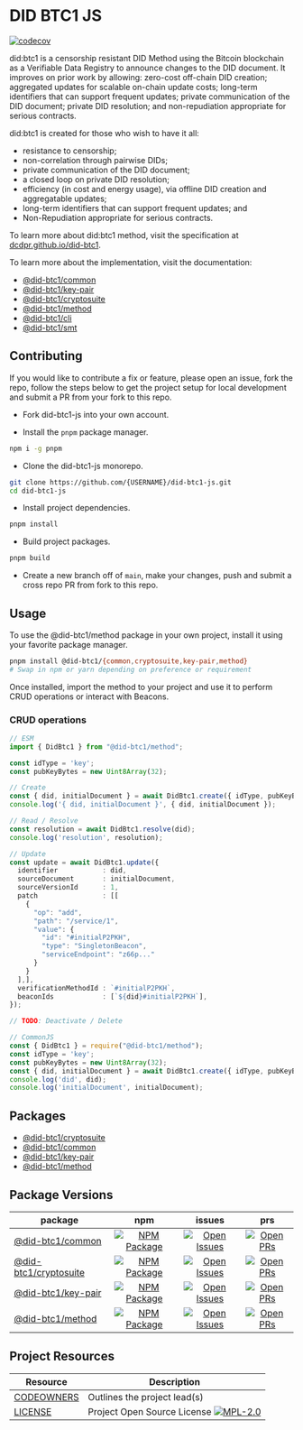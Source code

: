 # DID BTC1 JS

[![codecov](https://codecov.io/github/jintekc/did-btc1-js/branch/main/graph/badge.svg?token=6PYX9498RD)](https://codecov.io/github/jintekc/did-btc1-js)

did:btc1 is a censorship resistant DID Method using the Bitcoin blockchain as a Verifiable Data Registry to announce changes to the DID document. It improves on prior work by allowing: zero-cost off-chain DID creation; aggregated updates for scalable on-chain update costs; long-term identifiers that can support frequent updates; private communication of the DID document; private DID resolution; and non-repudiation appropriate for serious contracts.

did:btc1 is created for those who wish to have it all:

* resistance to censorship;
* non-correlation through pairwise DIDs;
* private communication of the DID document;
* a closed loop on private DID resolution;
* efficiency (in cost and energy usage), via offline DID creation and aggregatable updates;
* long-term identifiers that can support frequent updates; and
* Non-Repudiation appropriate for serious contracts.

To learn more about did:btc1 method, visit the specification at [dcdpr.github.io/did-btc1](https://dcdpr.github.io/did-btc1/).

To learn more about the implementation, visit the documentation:

* [@did-btc1/common](https://btc1.tools/common/)
* [@did-btc1/key-pair](https://btc1.tools/key-pair/)
* [@did-btc1/cryptosuite](https://btc1.tools/cryptosuite/)
* [@did-btc1/method](https://btc1.tools/method/)
* [@did-btc1/cli](https://btc1.tools/cli/)
* [@did-btc1/smt](https://btc1.tools/smt/)

<!-- To see a demo using did:btc1, check out the demo website at [demo.btc1.tools](https://demo.btc1.tools/). -->

## Contributing

If you would like to contribute a fix or feature, please open an issue, fork the repo, follow the steps below to get the
project setup for local development and submit a PR from your fork to this repo.

* Fork did-btc1-js into your own account.

* Install the `pnpm` package manager.

```sh
npm i -g pnpm
```

* Clone the did-btc1-js monorepo.

```sh
git clone https://github.com/{USERNAME}/did-btc1-js.git
cd did-btc1-js
```

* Install project dependencies.

```sh
pnpm install
```

* Build project packages.

```sh
pnpm build
```

* Create a new branch off of `main`, make your changes, push and submit a cross repo PR from fork to this repo.

## Usage

To use the @did-btc1/method package in your own project, install it using your favorite package manager.

```sh
pnpm install @did-btc1/{common,cryptosuite,key-pair,method}
# Swap in npm or yarn depending on preference or requirement
```

Once installed, import the method to your project and use it to perform CRUD operations or interact with Beacons.

### CRUD operations

```ts
// ESM
import { DidBtc1 } from "@did-btc1/method";

const idType = 'key';
const pubKeyBytes = new Uint8Array(32);

// Create
const { did, initialDocument } = await DidBtc1.create({ idType, pubKeyBytes })
console.log('{ did, initialDocument }', { did, initialDocument });

// Read / Resolve
const resolution = await DidBtc1.resolve(did);
console.log('resolution', resolution);

// Update
const update = await DidBtc1.update({
  identifier           : did,
  sourceDocument       : initialDocument,
  sourceVersionId      : 1,
  patch                : [[
    {
      "op": "add",
      "path": "/service/1",
      "value": {
        "id": "#initialP2PKH",
        "type": "SingletonBeacon",
        "serviceEndpoint": "z66p..."
      }
    }
  ],],
  verificationMethodId : `#initialP2PKH`,
  beaconIds            : [`${did}#initialP2PKH`],
});

// TODO: Deactivate / Delete
```

```ts
// CommonJS
const { DidBtc1 } = require("@did-btc1/method");
const idType = 'key';
const pubKeyBytes = new Uint8Array(32);
const { did, initialDocument } = await DidBtc1.create({ idType, pubKeyBytes })
console.log('did', did);
console.log('initialDocument', initialDocument);
```

## Packages

* [@did-btc1/cryptosuite](/packages/cryptosuite/README.md)
* [@did-btc1/common](/packages/common/README.md)
* [@did-btc1/key-pair](/packages/key-pair/README.md)
* [@did-btc1/method](/packages/method/README.md)

## Package Versions

|                   package                      |                             npm                               |                               issues                                |                               prs                                  |
| ---------------------------------------------- | :-----------------------------------------------------------: | :-----------------------------------------------------------------: | :----------------------------------------------------------------: |
| [@did-btc1/common](/packages/common/)          | [![NPM Package][common-npm-badge]][common-npm-link]           | [![Open Issues][common-issues-badge]][common-issues-link]           | [![Open PRs][common-pulls-badge]][common-pulls-link]               |
| [@did-btc1/cryptosuite](/packages/cryptosuite) | [![NPM Package][cryptosuite-npm-badge]][cryptosuite-npm-link] | [![Open Issues][cryptosuite-issues-badge]][cryptosuite-issues-link] | [![Open PRs][cryptosuite-pulls-badge]][cryptosuite-pulls-link]     |
| [@did-btc1/key-pair](/packages/key-pair)       | [![NPM Package][key-pair-npm-badge]][key-pair-npm-link]       | [![Open Issues][key-pair-issues-badge]][key-pair-issues-link]       | [![Open PRs][key-pair-pulls-badge]][key-pair-pulls-link]           |
| [@did-btc1/method](/packages/method/)          | [![NPM Package][method-npm-badge]][method-npm-link]           | [![Open Issues][method-issues-badge]][method-issues-link]           | [![Open PRs][method-pulls-badge]][method-pulls-link]               |

## Project Resources

| Resource                                   | Description                                                                   |
| ------------------------------------------ | ----------------------------------------------------------------------------- |
| [CODEOWNERS](./CODEOWNERS)                 | Outlines the project lead(s)                                                  |
| [LICENSE](./LICENSE)                       | Project Open Source License [![MPL-2.0][mpl-license-badge]][mpl-license-link] |

[mpl-license-badge]: https://img.shields.io/badge/license-MPL%202.0-blue.svg
[mpl-license-link]: https://opensource.org/license/MPL-2.0

[common-npm-badge]: https://img.shields.io/npm/v/@did-btc1/common.svg?&color=green&santize=true
[common-npm-link]: https://www.npmjs.com/package/@did-btc1/common
[common-issues-badge]: https://img.shields.io/github/issues/jintekc/did-btc1-js/package:%20common?label=issues
[common-issues-link]: https://github.com/jintekc/did-btc1-js/issues?q=is%3Aopen+is%3Aissue+label%3A%22package%3A+common%22
[common-pulls-badge]: https://img.shields.io/github/issues-pr/jintekc/did-btc1-js/package%3A%20common?label=PRs
[common-pulls-link]: https://github.com/jintekc/did-btc1-js/pulls?q=is%3Aopen+is%3Apr+label%3A%22package%3A+common%22

[cryptosuite-npm-badge]: https://img.shields.io/npm/v/@did-btc1/cryptosuite.svg?&color=green&santize=true
[cryptosuite-npm-link]: https://www.npmjs.com/package/@did-btc1/cryptosuite
[cryptosuite-issues-badge]: https://img.shields.io/github/issues/jintekc/did-btc1-js/package:%20cryptosuite?label=issues
[cryptosuite-issues-link]: https://github.com/jintekc/did-btc1-js/issues?q=is%3Aopen+is%3Aissue+label%3A%22package%3A+cryptosuite%22
[cryptosuite-pulls-badge]: https://img.shields.io/github/issues-pr/jintekc/did-btc1-js/package%3A%20cryptosuite?label=PRs
[cryptosuite-pulls-link]: https://github.com/jintekc/did-btc1-js/pulls?q=is%3Aopen+is%3Apr+label%3A%22package%3A+cryptosuite%22

[key-pair-npm-badge]: https://img.shields.io/npm/v/@did-btc1/key-pair.svg?&color=green&santize=true
[key-pair-npm-link]: https://www.npmjs.com/package/@did-btc1/key-pair
[key-pair-issues-badge]: https://img.shields.io/github/issues/jintekc/did-btc1-js/package:%20key-pair?label=issues
[key-pair-issues-link]: https://github.com/jintekc/did-btc1-js/issues?q=is%3Aopen+is%3Aissue+label%3A%22package%3A+key-pair%22
[key-pair-pulls-badge]: https://img.shields.io/github/issues-pr/jintekc/did-btc1-js/package%3A%20key-pair?label=PRs
[key-pair-pulls-link]: https://github.com/jintekc/did-btc1-js/pulls?q=is%3Aopen+is%3Apr+label%3A%22package%3A+key-pair%22

[method-npm-badge]: https://img.shields.io/npm/v/@did-btc1/method.svg?&color=green&santize=true
[method-npm-link]: https://www.npmjs.com/package/@did-btc1/method
[method-issues-badge]: https://img.shields.io/github/issues/jintekc/did-btc1-js/package:%20method?label=issues
[method-issues-link]: https://github.com/jintekc/did-btc1-js/issues?q=is%3Aopen+is%3Aissue+label%3A%22package%3A+method%22
[method-pulls-badge]: https://img.shields.io/github/issues-pr/jintekc/did-btc1-js/package%3A%20method?label=PRs
[method-pulls-link]: https://github.com/jintekc/did-btc1-js/pulls?q=is%3Aopen+is%3Apr+label%3A%22package%3A+method%22
